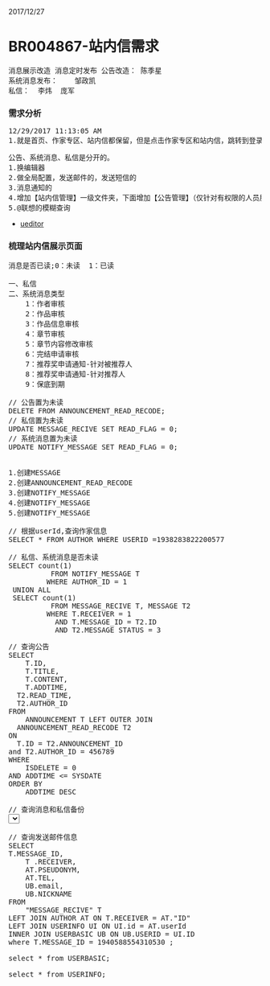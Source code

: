 2017/12/27 
# BR004867-站内信需求
<pre>
消息展示改造 消息定时发布 公告改造： 陈季星
系统消息发布：    邹政凯
私信：  李炜  庞军
</pre>
### 需求分析
<pre>
12/29/2017 11:13:05 AM 
1.就是首页、作家专区、站内信都保留，但是点击作家专区和站内信，跳转到登录页
</pre>

<pre>
公告、系统消息、私信是分开的。
1.换编辑器
2.做全局配置，发送邮件的，发送短信的
3.消息通知的
4.增加【站内信管理】一级文件夹，下面增加【公告管理】（仅针对有权限的人员展示）、【私信发送】、【私信列表】
5.@联想的模糊查询
</pre>

* [ueditor](http://localhost:8118/wenxue/ueditor/show.htm)


### 梳理站内信展示页面
<pre>
消息是否已读;0：未读  1：已读

一、私信
二、系统消息类型
	1：作者审核   
	2：作品审核
	3：作品信息审核
	4：章节审核
	5：章节内容修改审核
	6：完结申请审核
	7：推荐奖申请通知-针对被推荐人
	8：推荐奖申请通知-针对推荐人
	9：保底到期 

// 公告置为未读
DELETE FROM ANNOUNCEMENT_READ_RECODE;
// 私信置为未读
UPDATE MESSAGE_RECIVE SET READ_FLAG = 0;
// 系统消息置为未读
UPDATE NOTIFY_MESSAGE SET READ_FLAG = 0;


1.创建MESSAGE
2.创建ANNOUNCEMENT_READ_RECODE
3.创建NOTIFY_MESSAGE
4.创建NOTIFY_MESSAGE
5.创建NOTIFY_MESSAGE

// 根据userId,查询作家信息
SELECT * FROM AUTHOR WHERE USERID =1938283822200577

// 私信、系统消息是否未读
SELECT count(1)
          FROM NOTIFY_MESSAGE T
         WHERE AUTHOR_ID = 1
 UNION ALL
 SELECT count(1)
          FROM MESSAGE_RECIVE T, MESSAGE T2
         WHERE T.RECEIVER = 1
           AND T.MESSAGE_ID = T2.ID
           AND T2.MESSAGE_STATUS = 3
</pre>

<pre>
// 查询公告
SELECT
	T.ID,
	T.TITLE,
	T.CONTENT,
	T.ADDTIME,
  T2.READ_TIME,
  T2.AUTHOR_ID
FROM
	ANNOUNCEMENT T LEFT OUTER JOIN
  ANNOUNCEMENT_READ_RECODE T2
ON
  T.ID = T2.ANNOUNCEMENT_ID
and T2.AUTHOR_ID = 456789
WHERE
	ISDELETE = 0
AND ADDTIME <= SYSDATE
ORDER BY
	ADDTIME DESC

// 查询消息和私信备份
<select id="getAll" resultMap="BaseResultMap" >
	  <include refid="OracleDialectPrefix"/>
		SELECT ID, MESSAGE_TYPE, MESSAGE_TITLE, CREATE_TIME, READ_FLAG
		  FROM (
				SELECT '1' MESSAGE_TYPE, ID, MESSAGE_TITLE, CREATE_TIME, READ_FLAG
				  FROM NOTIFY_MESSAGE T
				 WHERE AUTHOR_ID = #{authorId}
				UNION ALL
				SELECT '2' MESSAGE_TYPE,
					   T.ID,
					   T2.MESSAGE_TITLE,
					   T2.CREATE_TIME,
					   T.READ_FLAG
				  FROM MESSAGE_RECIVE T, MESSAGE T2
				 WHERE T.RECEIVER = #{authorId}
				   AND T.MESSAGE_ID = T2.ID
				   AND T2.MESSAGE_STATUS = 3)
		 ORDER BY CREATE_TIME DESC
	  <include refid="OracleDialectSuffix"/>
	</select>

// 查询发送邮件信息
SELECT
T.MESSAGE_ID,
	T .RECEIVER,
	AT.PSEUDONYM,
	AT.TEL,
	UB.email,
	UB.NICKNAME
FROM
	"MESSAGE_RECIVE" T
LEFT JOIN AUTHOR AT ON T.RECEIVER = AT."ID"
LEFT JOIN USERINFO UI ON UI.id = AT.userId 
INNER JOIN USERBASIC UB ON UB.USERID = UI.ID
where T.MESSAGE_ID = 1940588554310530 ;

select * from USERBASIC;

select * from USERINFO;
</pre>
